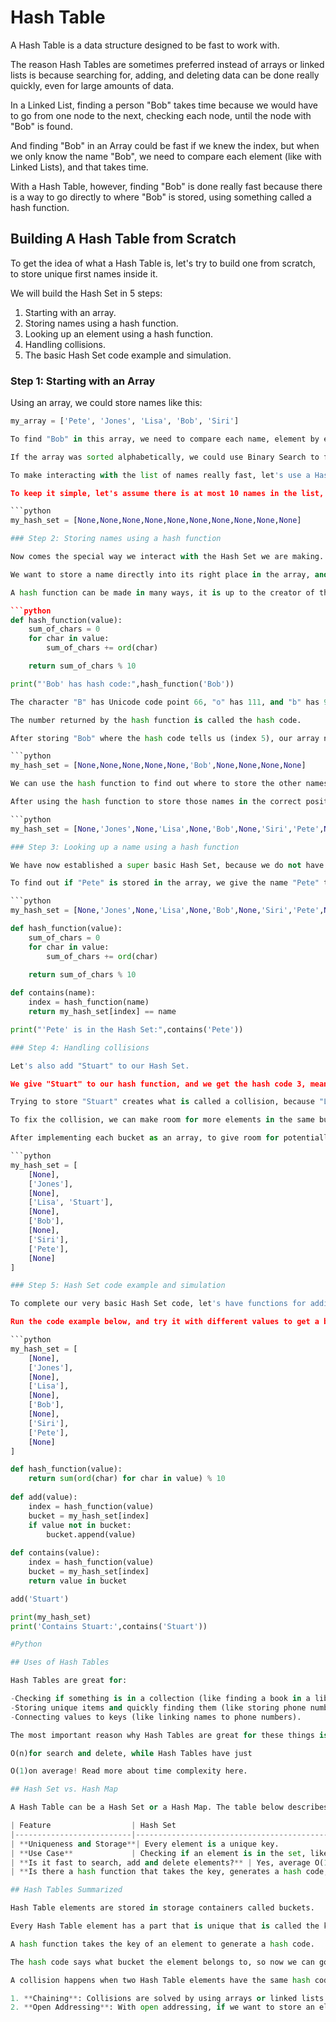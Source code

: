 # Hash Table

A Hash Table is a data structure designed to be fast to work with.

The reason Hash Tables are sometimes preferred instead of arrays or linked lists is because searching for, adding, and deleting data can be done really quickly, even for large amounts of data.

In a Linked List, finding a person "Bob" takes time because we would have to go from one node to the next, checking each node, until the node with "Bob" is found.

And finding "Bob" in an Array could be fast if we knew the index, but when we only know the name "Bob", we need to compare each element (like with Linked Lists), and that takes time.

With a Hash Table, however, finding "Bob" is done really fast because there is a way to go directly to where "Bob" is stored, using something called a hash function.

## Building A Hash Table from Scratch

To get the idea of what a Hash Table is, let's try to build one from scratch, to store unique first names inside it.

We will build the Hash Set in 5 steps:

1. Starting with an array.
2. Storing names using a hash function.
3. Looking up an element using a hash function.
4. Handling collisions.
5. The basic Hash Set code example and simulation.

### Step 1: Starting with an Array

Using an array, we could store names like this:

```python
my_array = ['Pete', 'Jones', 'Lisa', 'Bob', 'Siri']

To find "Bob" in this array, we need to compare each name, element by element, until we find "Bob".

If the array was sorted alphabetically, we could use Binary Search to find a name quickly, but inserting or deleting names in the array would mean a big operation of shifting elements in memory.

To make interacting with the list of names really fast, let's use a Hash Table for this instead, or a Hash Set, which is a simplified version of a Hash Table.

To keep it simple, let's assume there is at most 10 names in the list, so the array must be a fixed size of 10 elements. When talking about Hash Tables, each of these elements is called a bucket.

```python
my_hash_set = [None,None,None,None,None,None,None,None,None,None]

### Step 2: Storing names using a hash function

Now comes the special way we interact with the Hash Set we are making.

We want to store a name directly into its right place in the array, and this is where the hash function comes in.

A hash function can be made in many ways, it is up to the creator of the Hash Table. A common way is to find a way to convert the value into a number that equals one of the Hash Set's index numbers, in this case a number from 0 to 9. In our example we will use the Unicode number of each character, summarize them and do a modulo 10 operation to get index numbers 0-9.

```python
def hash_function(value):
    sum_of_chars = 0
    for char in value:
        sum_of_chars += ord(char)

    return sum_of_chars % 10

print("'Bob' has hash code:",hash_function('Bob'))

The character "B" has Unicode code point 66, "o" has 111, and "b" has 98. Adding those together we get 275. Modulo 10 of 275 is 5, so "Bob" should be stored as an array element at index 5.

The number returned by the hash function is called the hash code.

After storing "Bob" where the hash code tells us (index 5), our array now looks like this:

```python
my_hash_set = [None,None,None,None,None,'Bob',None,None,None,None]

We can use the hash function to find out where to store the other names "Pete", "Jones", "Lisa", and "Siri" as well.

After using the hash function to store those names in the correct position, our array looks like this:

```python
my_hash_set = [None,'Jones',None,'Lisa',None,'Bob',None,'Siri','Pete',None]

### Step 3: Looking up a name using a hash function

We have now established a super basic Hash Set, because we do not have to check the array element by element anymore to find out if "Pete" is in there, we can just use the hash function to go straight to the right element!

To find out if "Pete" is stored in the array, we give the name "Pete" to our hash function, we get back hash code 9, we go directly to the element at index 9, and there he is. We found "Pete" without checking any other elements.

```python
my_hash_set = [None,'Jones',None,'Lisa',None,'Bob',None,'Siri','Pete',None]

def hash_function(value):
    sum_of_chars = 0
    for char in value:
        sum_of_chars += ord(char)

    return sum_of_chars % 10
    
def contains(name):
    index = hash_function(name)
    return my_hash_set[index] == name

print("'Pete' is in the Hash Set:",contains('Pete'))

### Step 4: Handling collisions

Let's also add "Stuart" to our Hash Set.

We give "Stuart" to our hash function, and we get the hash code 3, meaning "Stuart" should be stored at index 3.

Trying to store "Stuart" creates what is called a collision, because "Lisa" is already stored at index 3.

To fix the collision, we can make room for more elements in the same bucket, and solving the collision problem in this way is called chaining. We can give room for more elements in the same bucket by implementing each bucket as a linked list, or as an array.

After implementing each bucket as an array, to give room for potentially more than one name in each bucket, "Stuart" can also be stored at index 3, and our Hash Set now looks like this:

```python
my_hash_set = [
    [None],
    ['Jones'],
    [None],
    ['Lisa', 'Stuart'],
    [None],
    ['Bob'],
    [None],
    ['Siri'],
    ['Pete'],
    [None]
]

### Step 5: Hash Set code example and simulation

To complete our very basic Hash Set code, let's have functions for adding and searching for names in the Hash Set, which is now a two dimensional array.

Run the code example below, and try it with different values to get a better understanding of how a Hash Set works.

```python
my_hash_set = [
    [None],
    ['Jones'],
    [None],
    ['Lisa'],
    [None],
    ['Bob'],
    [None],
    ['Siri'],
    ['Pete'],
    [None]
]

def hash_function(value):
    return sum(ord(char) for char in value) % 10
    
def add(value):
    index = hash_function(value)
    bucket = my_hash_set[index]
    if value not in bucket:
        bucket.append(value)
        
def contains(value):
    index = hash_function(value)
    bucket = my_hash_set[index]
    return value in bucket

add('Stuart')

print(my_hash_set)
print('Contains Stuart:',contains('Stuart'))

#Python

## Uses of Hash Tables

Hash Tables are great for:

-Checking if something is in a collection (like finding a book in a library).
-Storing unique items and quickly finding them (like storing phone numbers).
-Connecting values to keys (like linking names to phone numbers).

The most important reason why Hash Tables are great for these things is that Hash Tables are very fast compared Arrays and Linked Lists, especially for large sets. Arrays and Linked Lists have time complexity

O(n)for search and delete, while Hash Tables have just

O(1)on average! Read more about time complexity here.

## Hash Set vs. Hash Map

A Hash Table can be a Hash Set or a Hash Map. The table below describes these data structures in more detail:

| Feature                  | Hash Set                                                                 | Hash Map                                                                 |
|--------------------------|--------------------------------------------------------------------------|--------------------------------------------------------------------------|
| **Uniqueness and Storage**| Every element is a unique key.                                            | Every entry is a key-value-pair, with a key that is unique, and a value connected to it. |
| **Use Case**             | Checking if an element is in the set, like checking if a name is on a guest list. | Finding information based on a key, like looking up who owns a certain telephone number. |
| **Is it fast to search, add and delete elements?** | Yes, average O(1).                                                        | Yes, average O(1).                                                        |
| **Is there a hash function that takes the key, generates a hash code, and that is the bucket where the element is stored?** | Yes                                                                      | Yes                                                                      |

## Hash Tables Summarized

Hash Table elements are stored in storage containers called buckets.

Every Hash Table element has a part that is unique that is called the key.

A hash function takes the key of an element to generate a hash code.

The hash code says what bucket the element belongs to, so now we can go directly to that Hash Table element: to modify it, or to delete it, or just to check if it exists. Specific hash functions are explained in detail on the next two pages.

A collision happens when two Hash Table elements have the same hash code, because that means they belong to the same bucket. A collision can be solved in two ways:

1. **Chaining**: Collisions are solved by using arrays or linked lists to allow more than one element in the same bucket.
2. **Open Addressing**: With open addressing, if we want to store an element but there is already an element in that bucket, the element is stored in the next available bucket. This can be done in many different ways, but we will not explain open addressing any further here.
